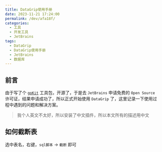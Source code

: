 ```yaml
---
title: DataGrip使用手册
date: 2023-11-21 17:24:00
permalink: /dev/afa18f/
categories:
  - 工具
  - 开发工具
  - JetBrains
tags:
  - DataGrip
  - DataGrip使用手册
  - JetBrains
  - 数据库
---
```


## 前言

由于写了个 [`goKit`](https://github.com/xingcxb/goKit) 工具包，开源了，于是去 `JetBrains` 申请免费的 `Open Source` 许可证，结果申请成功了，所以正式开始使用 `DataGrip` 了，这里记录一下使用过程中遇到的问题和解决方案。

> 我个人英文不太好，所以安装了中文插件，所以本文所有的描述用中文

<!-- more -->

<InArticleAdsense
    data-ad-client="ca-pub-1725717718088510"
    data-ad-slot="7426219401">
</InArticleAdsense>

## 如何截断表

选中表名，右键，`sql脚本` -> `截断` 即可


